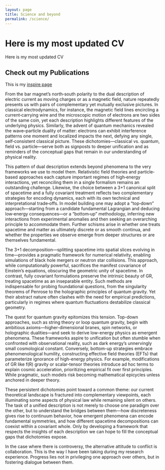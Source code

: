 ```yaml
---
layout: page
title: Science and beyond
permalink: /science/
---
```


# Here is my most updated CV

Here is my most updated CV

## Check out my Publications
This is my [inspire page](https://inspirehep.net/authors/2057967) 

From the bar magnet’s north‐south polarity to the dual description of electric current as moving charges or as a magnetic field, nature repeatedly presents us with pairs of complementary yet mutually exclusive pictures. In classical electrodynamics, for instance, the magnetic field lines encircling a current‐carrying wire and the microscopic motion of electrons are two sides of the same coin, yet each description highlights different features of the underlying physics. Similarly, the advent of quantum mechanics revealed the wave–particle duality of matter: electrons can exhibit interference patterns one moment and localized impacts the next, defying any single, self‐consistent classical picture. These dichotomies—classical vs. quantum, field vs. particle—serve both as signposts to deeper unification and as reminders of the conceptual gaps that remain in our understanding of physical reality.

This pattern of dual description extends beyond phenomena to the very frameworks we use to model them. Relativistic field theories and particle‐based approaches each capture important regimes of high‐energy interactions, yet reconciling them in a single formalism remains an outstanding challenge. Likewise, the choice between a 3+1 canonical split of spacetime and a fully covariant treatment reflects two complementary strategies for encoding dynamics, each with its own technical and interpretational trade‐offs. In model building one may adopt a “top‐down” approach—starting from a candidate fundamental Lagrangian and deducing low‐energy consequences—or a “bottom‐up” methodology, inferring new interactions from experimental anomalies and then seeking an overarching principle to accommodate them. Further schisms arise in whether one treats spacetime and matter as ultimately discrete or as smooth continua, and whether the properties we observe emerge from deeper structures or are themselves fundamental.

The 3+1 decomposition—splitting spacetime into spatial slices evolving in time—provides a pragmatic framework for numerical relativity, enabling simulations of black hole mergers or neutron star collisions. This approach, while computationally powerful, sacrifices the manifest covariance of Einstein’s equations, obscuring the geometric unity of spacetime. In contrast, fully covariant formulations preserve the intrinsic beauty of GR, treating spacetime as an inseparable entity. Such methods are indispensable for probing foundational questions, from the singularity theorems of Penrose to the holographic principles of quantum gravity. Yet their abstract nature often clashes with the need for empirical predictions, particularly in regimes where quantum fluctuations destabilize classical geometry.

The quest for quantum gravity epitomizes this tension. Top-down approaches, such as string theory or loop quantum gravity, begin with ambitious axioms—higher-dimensional branes, spin networks, or holographic dualities—and seek to derive low-energy physics as emergent phenomena. These frameworks aspire to unification but often stumble when confronted with observational reality, such as dark energy’s unnervingly small cosmological constant. Conversely, bottom-up strategies embrace phenomenological humility, constructing effective field theories (EFTs) that parameterize ignorance of high-energy physics. For example, modifications of GR like f(R) gravity or scalar-tensor theories introduce ad hoc terms to explain cosmic acceleration, prioritizing empirical fit over first principles. While pragmatic, such models risk becoming mathematical epicycles unless anchored in deeper theory.

These persistent dichotomies point toward a common theme: our current theoretical landscape is fractured into complementary viewpoints, each illuminating some aspects of physical law while remaining silent on others. The task of a unified description is not merely to choose one paradigm over the other, but to understand the bridges between them—how discreteness gives rise to continuum behavior, how emergent phenomena can encode fundamental symmetries, and how different spacetime decompositions can coexist within a covariant whole. Only by developing a framework that respects the insights of each description we can hope to fill the conceptual gaps that dichotomies expose.


In the case where there is controversy, the alternative attitude to conflict is collaboration. This is the way I have been taking during my research experience. Progress lies not in privileging one approach over others, but in fostering dialogue between them.
